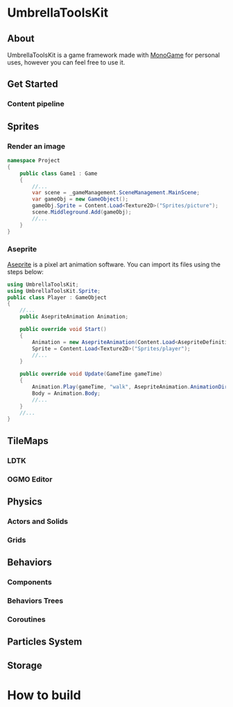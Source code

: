 # UmbrellaToolsKit
## About
UmbrellaToolsKit is a game framework made with [MonoGame](https://www.monogame.net) for personal uses, however you can feel free to use it.

## Get Started
### Content pipeline

## Sprites
### Render an image
```csharp
namespace Project
{
    public class Game1 : Game
    {
        //...
        var scene = _gameManagement.SceneManagement.MainScene;
        var gameObj = new GameObject();
        gameObj.Sprite = Content.Load<Texture2D>("Sprites/picture");
        scene.Middleground.Add(gameObj);
        //...
    }
}
```
### Aseprite
[Aseprite](https://www.aseprite.org) is a pixel art animation software. You can import its files using the steps below:

```csharp
using UmbrellaToolsKit;
using UmbrellaToolsKit.Sprite;
public class Player : GameObject
{
    //...
    public AsepriteAnimation Animation;

    public override void Start()
    {
        Animation = new AsepriteAnimation(Content.Load<AsepriteDefinitions>("Sprites/player_animation"));
        Sprite = Content.Load<Texture2D>("Sprites/player");
        //...
    }

    public override void Update(GameTime gameTime)
    {
        Animation.Play(gameTime, "walk", AsepriteAnimation.AnimationDirection.LOOP);
        Body = Animation.Body;
        //...
    }
    //...
}
```

## TileMaps
### LDTK
### OGMO Editor

## Physics
### Actors and Solids
### Grids

## Behaviors
### Components
### Behaviors Trees
### Coroutines

## Particles System

## Storage

# How to build
